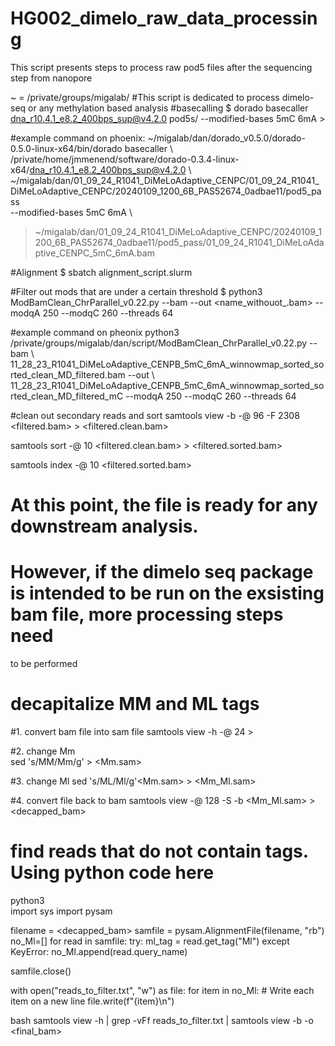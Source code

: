 # HG002_dimelo_raw_data_processing
This script presents steps to process raw pod5 files after the sequencing step from nanopore

~ = /private/groups/migalab/
#This script is dedicated to process dimelo-seq or any methylation based analysis
#basecalling
$ dorado basecaller dna_r10.4.1_e8.2_400bps_sup@v4.2.0 pod5s/ --modified-bases 5mC 6mA > <bam>

#example command on phoenix: 
~/migalab/dan/dorado_v0.5.0/dorado-0.5.0-linux-x64/bin/dorado basecaller \ 
/private/home/jmmenend/software/dorado-0.3.4-linux-x64/dna_r10.4.1_e8.2_400bps_sup@v4.2.0 \  
~/migalab/dan/01_09_24_R1041_DiMeLoAdaptive_CENPC/01_09_24_R1041_DiMeLoAdaptive_CENPC/20240109_1200_6B_PAS52674_0adbae11/pod5_pass \
--modified-bases 5mC 6mA \ 
> ~/migalab/dan/01_09_24_R1041_DiMeLoAdaptive_CENPC/20240109_1200_6B_PAS52674_0adbae11/pod5_pass/01_09_24_R1041_DiMeLoAdaptive_CENPC_5mC_6mA.bam

#Alignment 
$ sbatch alignment_script.slurm

#Filter out mods that are under a certain threshold 
$ python3 ModBamClean_ChrParallel_v0.22.py --bam <bam> --out <name_withouot_.bam> --modqA 250 --modqC 260 
--threads 64

#example command on pheonix 
python3 /private/groups/migalab/dan/script/ModBamClean_ChrParallel_v0.22.py --bam \  
11_28_23_R1041_DiMeLoAdaptive_CENPB_5mC_6mA_winnowmap_sorted_sorted_clean_MD_filtered.bam --out \ 
11_28_23_R1041_DiMeLoAdaptive_CENPB_5mC_6mA_winnowmap_sorted_sorted_clean_MD_filtered_mC --modqA 250 --modqC 260 --threads 64


#clean out secondary reads and sort
samtools view -b -@ 96 -F 2308 <filtered.bam> > <filtered.clean.bam>

samtools sort -@ 10 <filtered.clean.bam> > <filtered.sorted.bam>

samtools index -@ 10 <filtered.sorted.bam>

# At this point, the file is ready for any downstream analysis.
# However, if the dimelo seq package is intended to be run on the exsisting bam file, more processing steps need 
to be performed

# decapitalize MM and ML tags 
#1. convert bam file into sam file 
samtools view -h <bam> -@ 24 > <sam>

#2. change Mm  
sed 's/MM/Mm/g' <sam> > <Mm.sam> 

#3. change Ml
sed 's/ML/Ml/g'<Mm.sam> > <Mm_Ml.sam>

#4. convert file back to bam 
samtools view -@ 128 -S -b <Mm_Ml.sam> > <decapped_bam> 

# find reads that do not contain tags. Using python code here  
python3  
import sys
import pysam

filename = <decapped_bam>
samfile = pysam.AlignmentFile(filename, "rb")
no_Ml=[]
for read in samfile:
    try:
        ml_tag = read.get_tag("Ml")
    except KeyError:
        no_Ml.append(read.query_name)

samfile.close()


with open("reads_to_filter.txt", "w") as file:
    for item in no_Ml:
        # Write each item on a new line
        file.write(f"{item}\n")
        
bash
samtools view -h <bam> | grep -vFf reads_to_filter.txt | samtools view -b -o <final_bam>
